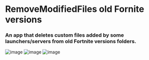 # RemoveModifiedFiles old Fornite versions
### An app that deletes custom files added by some launchers/servers from old Fortnite versions folders.

![image](https://github.com/user-attachments/assets/50c4fd71-7bfe-4ca7-a816-54babb44f099)
![image](https://github.com/user-attachments/assets/fd0342e3-89df-4b79-891b-0fd44f8e54da)
![image](https://github.com/user-attachments/assets/07b14dbd-cd1c-4f7f-83d1-41826d2d9559)
